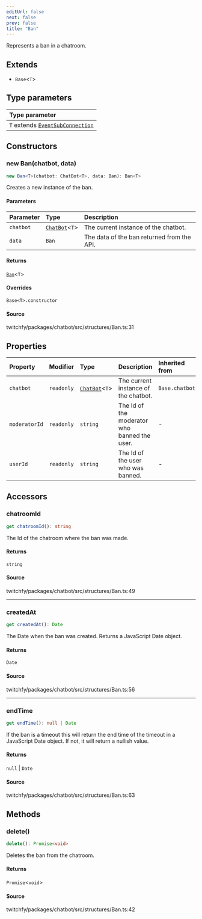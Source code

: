 ```yaml
---
editUrl: false
next: false
prev: false
title: "Ban"
---
```


Represents a ban in a chatroom.

## Extends

- `Base`\<`T`\>

## Type parameters

| Type parameter |
| :------ |
| `T` extends [`EventSubConnection`](/api/chatbot/enumerations/eventsubconnection/) |

## Constructors

### new Ban(chatbot, data)

```ts
new Ban<T>(chatbot: ChatBot<T>, data: Ban): Ban<T>
```

Creates a new instance of the ban.

#### Parameters

| Parameter | Type | Description |
| :------ | :------ | :------ |
| `chatbot` | [`ChatBot`](/api/chatbot/classes/chatbot/)\<`T`\> | The current instance of the chatbot. |
| `data` | `Ban` | The data of the ban returned from the API. |

#### Returns

[`Ban`](/api/chatbot/classes/ban/)\<`T`\>

#### Overrides

`Base<T>.constructor`

#### Source

twitchfy/packages/chatbot/src/structures/Ban.ts:31

## Properties

| Property | Modifier | Type | Description | Inherited from |
| :------ | :------ | :------ | :------ | :------ |
| `chatbot` | `readonly` | [`ChatBot`](/api/chatbot/classes/chatbot/)\<`T`\> | The current instance of the chatbot. | `Base.chatbot` |
| `moderatorId` | `readonly` | `string` | The Id of the moderator who banned the user. | - |
| `userId` | `readonly` | `string` | The Id of the user who was banned. | - |

## Accessors

### chatroomId

```ts
get chatroomId(): string
```

The Id of the chatroom where the ban was made.

#### Returns

`string`

#### Source

twitchfy/packages/chatbot/src/structures/Ban.ts:49

***

### createdAt

```ts
get createdAt(): Date
```

The Date when the ban was created. Returns a JavaScript Date object.

#### Returns

`Date`

#### Source

twitchfy/packages/chatbot/src/structures/Ban.ts:56

***

### endTime

```ts
get endTime(): null | Date
```

If the ban is a timeout this will return the end time of the timeout in a JavaScript Date object. If not, it will return a nullish value.

#### Returns

`null` \| `Date`

#### Source

twitchfy/packages/chatbot/src/structures/Ban.ts:63

## Methods

### delete()

```ts
delete(): Promise<void>
```

Deletes the ban from the chatroom.

#### Returns

`Promise`\<`void`\>

#### Source

twitchfy/packages/chatbot/src/structures/Ban.ts:42
